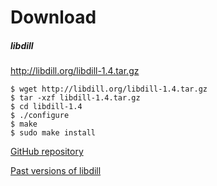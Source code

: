 
# Download

##### libdill

<http://libdill.org/libdill-1.4.tar.gz>

```
$ wget http://libdill.org/libdill-1.4.tar.gz
$ tar -xzf libdill-1.4.tar.gz 
$ cd libdill-1.4
$ ./configure
$ make
$ sudo make install
```

[GitHub repository](https://github.com/sustrik/libdill)

[Past versions of libdill](libdill-history.html)

